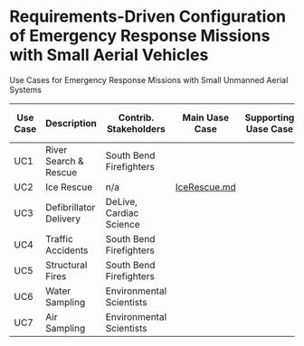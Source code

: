 # Requirements-Driven Configuration of Emergency Response Missions with Small Aerial Vehicles
Use Cases for Emergency Response Missions with Small Unmanned Aerial Systems


| Use Case      | Description                 | Contrib. Stakeholders              | Main Uase Case  | Supporting Uase Case  | Exception Uase Case  |
| ------------- |-------------                    | -----                              |            -----|                  -----|                 -----|   
| UC1           | River Search & Rescue           | South Bend Firefighters |
| UC2           |Ice Rescue                       |   n/a |[IceRescue.md](usecases/IceRescue.md ) 
| UC3           |Defibrillator Delivery         |    DeLive, Cardiac Science |
| UC4           |Traffic Accidents                |    South Bend Firefighters |
| UC5           | Structural Fires                |    South Bend Firefighters |
| UC6           | Water Sampling                  |    Environmental Scientists |
| UC7           | Air Sampling                    |    Environmental Scientists |
